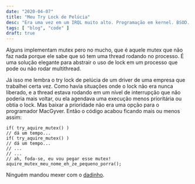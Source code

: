 ```yaml
---
date: "2020-04-07"
title: "Meu Try Lock de Pelúcia"
desc: "Era uma vez em um IRQL muito alto. Programação em kernel. BSOD. Windows tela azul. IRQL_NOT_LESS_OR_EQUAL."
tags: [ "blog", "code" ]
draft: true
---
```

Alguns implementam mutex pero no mucho, que é aquele mutex que não faz nada porque ele sabe que só tem uma thread rodando no processo. É uma solução elegante para abstrair o uso de lock em um processo que pode ou não rodar multithread.

Já isso me lembra o try lock de pelúcia de um driver de uma empresa que trabalhei certa vez. Como havia situações onde o lock não era nunca liberado, e a thread estava rodando em um nível de interrupção que não poderia mais voltar, ou ela agendava uma execução menos prioritária ou obtia o lock. Mas baixar a prioridade não era uma opção para o programador MacGyver. Então o código acabou ficando mais ou menos assim:

    if( try_aquire_mutex() )
    // dá um tempo...
    if( try_aquire_mutex() )
    // dá um tempo...
    // ...
    // ...
    // ah, foda-se, eu vou pegar esse mutex!
    aquire_mutex_meu_nome_eh_ze_pequeno_porra();

Ninguém mandou mexer com o [dadinho](/cidade-de-deus).
